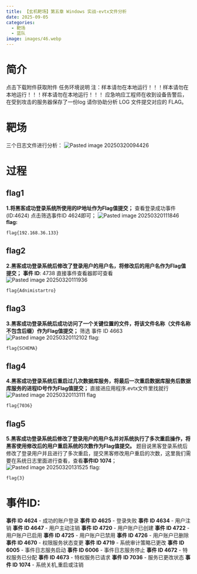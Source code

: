 ```yaml
---
title: 【玄机靶场】第五章 Windows 实战-evtx文件分析
date: 2025-09-05
categories:
  - 靶场
  - 蓝队
image: images/46.webp
---
```

# 简介
点击下载附件获取附件
任务环境说明
注：样本请勿在本地运行！！！样本请勿在本地运行！！！样本请勿在本地运行！！！
应急响应工程师在收到设备告警后，在受到攻击的服务器保存了一份log 请你协助分析 LOG 文件提交对应的 FLAG。
# 靶场
三个日志文件进行分析：
![Pasted image 20250320094426](https://blogslimer.oss-cn-shanghai.aliyuncs.com/blog/Pasted%20image%2020250320094426.png)
# 过程
## flag1
**1.将黑客成功登录系统所使用的IP地址作为Flag值提交；**
查看登录成功事件(ID:4624)
点击筛选事件ID 4624即可；
![Pasted image 20250320111846](https://blogslimer.oss-cn-shanghai.aliyuncs.com/blog/Pasted%20image%2020250320111846.png)
**flag:**
```
flag{192.168.36.133}
```
## flag2
**2.黑客成功登录系统后修改了登录用户的用户名，将修改后的用户名作为Flag值提交；**
**事件 ID**: 4738
直接事件查看器即可查看
![Pasted image 20250320111936](https://blogslimer.oss-cn-shanghai.aliyuncs.com/blog/Pasted%20image%2020250320111936.png)
```
flag{Adnimistartro}
```
## flag3
**3.黑客成功登录系统后成功访问了一个关键位置的文件，将该文件名称（文件名称不包含后缀）作为Flag值提交；**
筛选 事件 ID 4663
![Pasted image 20250320112102](https://blogslimer.oss-cn-shanghai.aliyuncs.com/blog/Pasted%20image%2020250320112102.png)
flag:
```
flag{SCHEMA}
```
## flag4
**4.黑客成功登录系统后重启过几次数据库服务，将最后一次重启数据库服务后数据库服务的进程ID号作为Flag值提交；**
直接进应用程序.evtx文件里找就行
![Pasted image 20250320113111](https://blogslimer.oss-cn-shanghai.aliyuncs.com/blog/Pasted%20image%2020250320113111.png)
flag
```
flag{7036}
```
## flag5
**5.黑客成功登录系统后修改了登录用户的用户名并对系统执行了多次重启操作，将黑客使用修改后的用户重启系统的次数作为Flag值提交。**
题目说黑客登录系统后修改了登录用户并且进行了多次重启，提交黑客修改用户重启的次数，这里我们需要在系统日志里面进行查看，查看**事件ID 1074**；
![Pasted image 20250320131525](https://blogslimer.oss-cn-shanghai.aliyuncs.com/blog/Pasted%20image%2020250320131525.png)
flag:
```
flag{3}
```
# 事件ID:
**事件 ID 4624** - 成功的账户登录
**事件 ID 4625** - 登录失败
**事件 ID 4634** - 用户注销
**事件 ID 4647** - 用户主动注销
**事件 ID 4720** - 用户账户已创建
**事件 ID 4722** - 用户账户已启用
**事件 ID 4725** - 用户账户已禁用
**事件 ID 4726** - 用户账户已删除
**事件 ID 4670** - 权限服务状态变更
**事件 ID 4719** - 系统审计策略已更改
**事件 ID 6005** - 事件日志服务启动
**事件 ID 6006** - 事件日志服务停止
**事件 ID 4672** - 特权服务已分配
**事件 ID 4673** - 特权服务已请求
**事件 ID 7036** - 服务已更改状态
**事件 ID 1074** - 系统关机,重启或注销